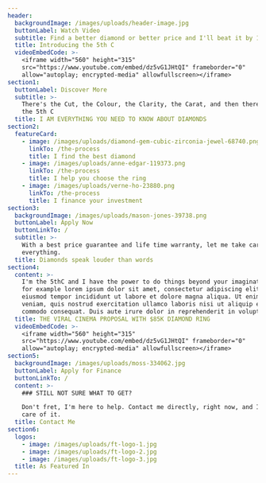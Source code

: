 ```yaml
---
header:
  backgroundImage: /images/uploads/header-image.jpg
  buttonLabel: Watch Video
  subtitle: Find a better diamond or better price and I'll beat it by 10%
  title: Introducing the 5th C
  videoEmbedCode: >-
    <iframe width="560" height="315"
    src="https://www.youtube.com/embed/dz5vG1JHtQI" frameborder="0"
    allow="autoplay; encrypted-media" allowfullscreen></iframe>
section1:
  buttonLabel: Discover More
  subtitle: >-
    There's the Cut, the Colour, the Clarity, the Carat, and then there's me,
    the 5th C
  title: I AM EVERYTHING YOU NEED TO KNOW ABOUT DIAMONDS
section2:
  featureCard:
    - image: /images/uploads/diamond-gem-cubic-zirconia-jewel-68740.png
      linkTo: /the-process
      title: I find the best diamond
    - image: /images/uploads/anne-edgar-119373.png
      linkTo: /the-process
      title: I help you choose the ring
    - image: /images/uploads/verne-ho-23880.png
      linkTo: /the-process
      title: I finance your investment
section3:
  backgroundImage: /images/uploads/mason-jones-39738.png
  buttonLabel: Apply Now
  buttonLinkTo: /
  subtitle: >-
    With a best price guarantee and life time warranty, let me take care of
    everything.
  title: Diamonds speak louder than words
section4:
  content: >-
    I'm the 5thC and I have the power to do things beyond your imagination. Take
    for example lorem ipsum dolor sit amet, consectetur adipiscing elit, sed do
    eiusmod tempor incididunt ut labore et dolore magna aliqua. Ut enim ad minim
    veniam, quis nostrud exercitation ullamco laboris nisi ut aliquip ex ea
    commodo consequat. Duis aute irure dolor in reprehenderit in voluptate vel
  title: THE VIRAL CINEMA PROPOSAL WITH $85K DIAMOND RING
  videoEmbedCode: >-
    <iframe width="560" height="315"
    src="https://www.youtube.com/embed/dz5vG1JHtQI" frameborder="0"
    allow="autoplay; encrypted-media" allowfullscreen></iframe>
section5:
  backgroundImage: /images/uploads/moss-334062.jpg
  buttonLabel: Apply for Finance
  buttonLinkTo: /
  content: >-
    ### STILL NOT SURE WHAT TO GET?

    Don't fret, I'm here to help. Contact me directly, right now, and I'll take
    care of it.
  title: Contact Me
section6:
  logos:
    - image: /images/uploads/ft-logo-1.jpg
    - image: /images/uploads/ft-logo-2.jpg
    - image: /images/uploads/ft-logo-3.jpg
  title: As Featured In
---
```


